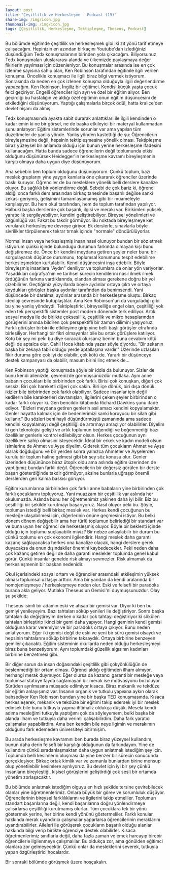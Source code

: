 ```yaml
---
layout: post
title: "Çeşitlilik ve Herkesleşme - Podcast (19)"
share-img: /img/icon.jpg
thumbnail-img: /img/icon.jpg
tags: [Çeşitlilik, Herkesleşme, Tektipleşme, Theseus, Podcast]
---
```



Bu bölümde eğitimde çeşitlilik ve herkesleşmek gibi iki zıt yönü tarif etmeye çalışacağım. Hepinizin en azından birkaçını Youtube'dan izlediğinizi düşündüğüm Tedx konuşmalarının birinden yola çıkacağım. Biliyorsunuz Tedx konuşmaları uluslararası alanda ve ülkemizde paylaşmaya değer fikirlerin yayılması için düzenleniyor. Bu konuşmalar arasında ise en çok izlenme sayısına sahip olan, Ken Robinson tarafından eğitimle ilgili verilen konuşma. Öncelikle konuşmacı ile ilgili biraz bilgi vermek istiyorum. Sonrasında da neden en çok izlenen konuşma olduğuyla ilgili değerlendirme yapacağım. Ken Robinson, İngiliz bir eğitimci. Kendisi küçük yaşta çocuk felci geçiriyor. Engelli öğrenciler için ayrı ve özel bir eğitim alıyor. Ben geçirdiği bu hastalığın ve aldığı özel eğitimin onun eğitim düşüncesini de etkilediğini düşünüyorum. Yaptığı çalışmalarla birçok ödül, hatta kraliçe'den devlet nişanı da almış.

Tedx konuşmasında ayakta sabit durarak anlattıkları ile ilgili kendinden o kadar emin ki ne bir görsel, ne de başka etkileyici bir materyal kullanmadan şunu anlatıyor: Eğitim sistemlerinde sorunlar var ama yapılan tüm düzeltmeler de yanlış yönde. Yanlış yönden kastettiği de şu: Öğrencilerin bireyleşmesine değil, hepsinin tektipleşmesine yönelik olması. Tektipleşme biraz yüzeysel bir anlamda olduğu için bunun yerine herkesleşme ifadesini kullanacağım. Hatta bunda sadece öğrencilerin değil  toplumunda etkisi olduğunu düşünürsek Heidegger'in herkesleşme kavramı bireyleşmenin karşıtı olmaya daha uygun diye düşünüyorum.

Ana sebebin ben toplum olduğunu düşünüyorum. Çünkü toplum, bazı meslek gruplarını yine yaygın kanılarla öne çıkararak öğrenciler üzerinde baskı kuruyor. Öğrenciler de bu mesleklere yönelik belli derslere kanalize oluyor. Bu sağlıklı bir yönlendirme değil. Sebebi de çok bariz ki, öğrenci aldığı onca farklı ders arasından birkaç tanesinde başarılı değilse sanki zekası geriymiş, gelişimini tamamlayamamış gibi bir muameleyle karşılaşıyor. Bu hem okul tarafından, hem de toplum tarafından yapılıyor. Halbuki başka derslerde çok başarılı, ilgisi ve merakı var. Birikimleri yüksek, yaratıcılık sergileyebiliyor, kendini geliştirebiliyor. Bireysel yönelimleri ve özgünlüğü var. Fakat bu takdir görmüyor. Bu noktada bireyleşmeye ket vurularak herkesleşme devreye giriyor. Ek derslerle, sınavlarla böyle sivrilikler törpülenerek tekrar tırnak içinde "normale" döndürülüyorlar. 

Normal insan veya herkesleşmiş insan nasıl olunuyor bundan bir söz etmek istiyorum çünkü içinde bulunduğu durumun farkında olmayan kişi bunu değiştiremez de. Önce bir kendini meydana getiren şeyler neler bunu bir sorgulayarak düşünce durumunu, toplumsal konumunu tespit edebilirse herkesleşmekten kurtulabilir. Kendi düşüncesini inşa edebilir. Böyle bireyleşmiş insanlara "Aydın" deniliyor ve toplumlara da onlar yön veriyorlar. Yaşadıkları coğrafya'nın ve tarihsel sürecin kendilerini nasıl ilmek ilmek ördüğünün farkına vardıklarında, olandan olması gerekene doğru bir yol çizebilirler. Geçtiğimiz yüzyıllarda böyle aydınlar ortaya çıktı ve ortaya koydukları görüşler başka aydınlar tarafından da benimsendi. Yani düşüncede bir daralma, aydınlar arasında bir herkesleşme oluştu. Birkaç ideoloji çevresinde kutuplaştılar. Ama Ken Robinson'un da vurguladığı gibi bu yine yanlış yöndeydi. Tektipleştirici, bireyselliğe engel olan, çeşitliliği yok eden tek perspektifli sistemler post modern dönemde terk ediliyor. Artık sosyal medya ile de birlikte çokseslilik, çeşitlilik ve mikro hesaplarından görüşlerini anında bildiren çok perspektifli bir zaman dilimini yaşıyoruz. Farklı görüşler birbiri ile etkileşime girip yine belli başlı görüşler etrafında birleşiliyor. Herhangi bir fikri olmayanlar bile bu ortak görüşlere katılıyor. Kötü bir şey mi peki bu diye soracak olursanız benim buna cevabım kötü değil de aptalca olur. Cahil Hoca kitabında yazar söyle diyordu. "Bir zekanın başka bir zekaya tabii olduğu yerde aptallaşma vardır." Üzerinde uzlaşılan fikir duruma göre çok iyi de olabilir, çok kötü de. Yararlı bir düşünceye destek kampanyası da olabilir, masum birini linç etmek de…

Ken Robinson yaptığı konuşmada şöyle bir iddia da bulunuyor. Sizler de bunu kendi ailenizde, çevrenizde görmüşsünüzdür mutlaka. Aynı anne babanın çocukları bile birbirinden çok farklı. Birisi çok konuşkan, diğeri çok sessiz. Biri çok hareketli diğeri çok sakin. Biri içe dönük, biri dışa dönük. ikizler bile birbirinden çok farklı olabiliyor. Sadece insanlar için değil kedilerin bile karakterleri davranışları, ilgilerini çeken şeyler birbirinden o kadar farklı oluyor ki. Gen bencildir kitabında Richard Dawkins şunu ifade ediyor. "Bizleri meydana getiren genlerin asıl amacı kendini kopyalamaktır. Genler hayatta kalmak için de bedenlerimizi sanki koruyucu bir silah gibi kullanır." Bu sözleri beni hayli düşündürmüştü zamanında ama sadece kendini kopyalamayı değil çeşitliliği de artırmayı amaçlıyor olabilirler. Diyelim ki gen teknolojisi gelişti ve artık toplumun beğendiği ve beğenmediği bazı özellikler genlerle kontrol edilebiliyor olsun. Herkes çocuğunun aynı özelliklere sahip olmasını isteyecektir. İdeal bir erkek ve kadın modeli olsun isimlerine de Ahmet ve Ayşe diyelim. Giderek tüm çocukların Ahmet ve Ayşe olarak doğduğunu ve bir yerden sonra yalnızca Ahmetler ve Ayşelerden kurulu bir toplum haline gelmesi gibi bir şey söz konusu olur. Genler üzerinden düşününce biraz ütopik oldu ama aslında eğitim üzerinden de yaptığımız bundan farklı değil. Öğrencilerin bir değersiz görülen bir derste başarı gösterdiğinde takdir görmüyor, aksine bunlarla uğraşıp önemli derslerden geri kalma baskısı görüyor. 

 
Eğitim kurumlarına birbirinden çok farklı anne babaların yine birbirinden çok farklı çocuklarını topluyoruz. Yani muazzam bir çeşitlilik var aslında her okulumuzda. Aslında bunu her öğretmenimiz yakinen daha iyi bilir. Biz bu çeşitliliği bir şekilde kurutmayı başarıyoruz. Nasıl oluyor peki bu. Şöyle, toplumun istediği belli birkaç meslek var. Herkes kendi çocuğunun bu mesleğe ulaşabilmesi için, diğerlerinin önüne geçmesini istiyor. Bu belki dönem dönem değişebilir ama her türlü toplumun belirlediği bir standart var ve buna uyan her öğrenci de herkesleşmiş oluyor. Böyle bir beklenti içinde olduğu için toplumu suçlayabilir miyiz? Bir nebze anlaşılabilir bir durum bu çünkü toplumu en çok ekonomi ilgilendirir. Hangi meslek daha garanti kazanç sağlayacaksa herkes ona kanalize olacak, hangi derslere gerek duyacaksa da onun dışındakiler önemini kaybedecekler. Peki neden daha çok kazanç getiren değil de daha garanti meslekler toplumda genel kabul görür. Çünkü insanlar genelde risk almayı sevmezler. Risk almamak da herkesleşmenin bir başkan nedenidir.


Okul içerisindeki sosyal ortam ve öğrenciler arasındaki etkileşimin yüksek olması toplumsal uzlaşıyı arttırır. Ama bir yandan da kendi aralarında bir homojenleşmeye / herkesleşmeye neden olur. Eski ve felsefi bir paradoks burada akla geliyor. Mutlaka Theseus'un Gemisi'ni duymuşsunuzdur. Olay şu şekilde:

Theseus isimli bir adamın eski ve ahşap bir gemisi var. Diyor ki ben bu gemiyi yenileyeyim. Bazı tahtaları söküp yenileri ile değiştiriyor. Sonra başka tahtaları da değiştireyim derken o kadar çok tahtayı değiştiriyor ki sökülen tahtaları birleştirip ikinci bir gemi daha yapıyor. Hangi geminin kendi gemisi olduğuna karar veremiyor ve bir paradoks ortaya çıkıyor. Bunu neden anlatıyorum. Eğer iki gemisi değil de eski ve yeni bir sürü gemisi olsaydı ve hepsinin tahtalarını söküp birbirine taksaydık. Ortaya birbirine benzeyen gemiler çıkacaktı. Eğitim sisteminin okullarda neden olduğu herkesleşmeyi biraz buna benzetiyorum. Aynı toplumdaki güzellik algısının kadınları birbirine benzetmesi gibi.

Bir diğer sorun da insan doğasındaki çeşitlilik gibi çokyönlülüğün de beslenmediği bir ortam olması.  Öğrenci aldığı eğitimden ilham almıyor, herhangi merak duymuyor. Eğer olursa da kazancı garanti bir mesleğe veya toplumsal statüye fayda sağlamayan bir merak ise motivasyonu bozuluyor. Sürüden ayrılmasına müsaade edilmiyor kısaca. Biraz mekanik ve tekdüze bir eğitim anlayışımız var. İnsanın organik ve tutkulu yapısına aykırı olarak bahsediyor Ken Robinson bundan yine bir başka TED konuşmasında. Kısaca herkesleşerek, mekanik ve tekdüze bir eğitimi takip edersek iyi bir meslek edinsek bile bunu tutkuyla yapma ihtimaliz oldukça düşük. Mesela kendi adıma mesleğimi tutkuyla yaptığımı çok da söyleyemem, belki başka bir alanda ilham ve tutkuyla daha verimli çalışabilirdim. Daha fark yaratıcı çalışmalar yapabilirdim. Ama ben kendim bile neye ilgimin ve merakımın olduğunu fark edemeden üniversiteyi bitirmişim.

Bu arada herkesleşme kavramını ben burada biraz yüzeysel kullandım, bunun daha derin felsefi bir karşılığı olduğunun da farkındayım. Yine de kullandım çünkü sıradanlaşmaktan daha uygun anlatmak istediğim şey için. Toplumda belli kesimlerin oluşması da yine benzer bir sürecin sonucunda gerçekleşiyor. Birkaç ortak kimlik var ve zamanla bunlardan birine mensup olup yönetilebilir kesimlere ayrılıyoruz. Bu devlet için iyi bir şey çünkü insanların bireyleştiği, kişisel görüşlerini geliştirdiği çok sesli bir ortamda yönetim zorlaşacaktır.

Bu bölümde anlatmak istediğim olguyu en hızlı şekilde tersine çevirebilecek olanlar yine öğretmenlerimiz. Onlara büyük bir görev ve sorumluluk düşüyor. Öğrencilerinin bireysel farklılıklarını ve ilgilerini takip etmeliler. Toplumun standart başarılarına değil, kendi başarılarına doğru yönlendirmeye çalışırlarsa çeşitliliği kurutmamış olurlar. Tüm çocuklara tek bir yönü göstermek yerine, her birine kendi yönünü göstermeliler. Farklı konular hakkında merak uyandırıcı çalışmalar yaparlarsa öğrencilerinin meraklarını uyandırabilirler. Aileleri ile görüşerek çocukların başarılı olduğu alanlar hakkında bilgi verip birlikte öğrenciye destek olabilirler. Kısaca öğretmenlerimiz sınıflarla değil, daha fazla zaman ve emek harcayıp birebir öğrencilerle ilgilenmeye çalışmalılar. Bu oldukça zor, ama gönülden eğitimci olanlara zor gelmeyecektir. Çünkü onlar da mesleklerini severek, tutkuyla yapan özgürleştirici hocalardır.

Bir sonraki bölümde görüşmek üzere hoşçakalın.

